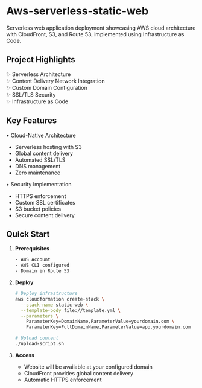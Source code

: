 # Aws-serverless-static-web

Serverless web application deployment showcasing AWS cloud architecture with CloudFront, S3, and Route 53, implemented using Infrastructure as Code.

## Project Highlights

✨ Serverless Architecture  
✨ Content Delivery Network Integration  
✨ Custom Domain Configuration  
✨ SSL/TLS Security  
✨ Infrastructure as Code


## Key Features

• Cloud-Native Architecture
  - Serverless hosting with S3
  - Global content delivery
  - Automated SSL/TLS
  - DNS management
  - Zero maintenance

• Security Implementation
  - HTTPS enforcement
  - Custom SSL certificates
  - S3 bucket policies
  - Secure content delivery


## Quick Start

1. **Prerequisites**
   ```bash
   - AWS Account
   - AWS CLI configured
   - Domain in Route 53
   ```

2. **Deploy**
   ```bash
   # Deploy infrastructure
   aws cloudformation create-stack \
     --stack-name static-web \
     --template-body file://template.yml \
     --parameters \
       ParameterKey=DomainName,ParameterValue=yourdomain.com \
       ParameterKey=FullDomainName,ParameterValue=app.yourdomain.com

   # Upload content
   ./upload-script.sh
   ```

3. **Access**
   - Website will be available at your configured domain
   - CloudFront provides global content delivery
   - Automatic HTTPS enforcement
  
